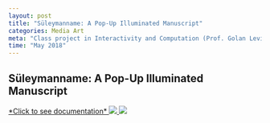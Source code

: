 ```yaml
---
layout: post
title: "Süleymanname: A Pop-Up Illuminated Manuscript"
categories: Media Art
meta: "Class project in Interactivity and Computation (Prof. Golan Levin)"
time: "May 2018"
---
```


## Süleymanname: A Pop-Up Illuminated Manuscript

<a href="http://cmuems.com/2018/60212s/joxin/05/04/joxin-finalproject/">
*Click to see documentation* </a>

<a href="http://cmuems.com/2018/60212s/joxin/05/04/joxin-finalproject/">
<img src="/assets/popup1.gif"> </a>

<a href="http://cmuems.com/2018/60212s/joxin/05/04/joxin-finalproject/">
<img src="/assets/popup2.gif"> </a>

